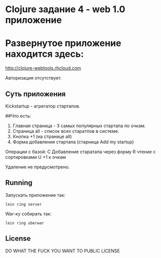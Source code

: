# Clojure задание 4 - web 1.0 приложение

# Развернутое приложение находится здесь:
http://clojure-webtools.rhcloud.com

Авторизация отсутствует.

## Суть приложения
Kickstartup - агрегатор стартапов.


##Что есть:

1. Главная страница - 3 самых популярных стартапа по очкам.
2. Страница all - список всех старатпов в системе.
3. Кнопка +1 (на странице all)
4. Форма добавления стартапа (старница Add my startup)

Операции с базой:
С Добавление старатапа через форму 
R чтение с сортировками
U +1 к очкам

Удаление не предусмотрено.



## Running

Запускать приложение так:

    lein ring server

War-ку собирать так:
    
    lein ring uberwar
    
## License

DO WHAT THE FUCK YOU WANT TO PUBLIC LICENSE
